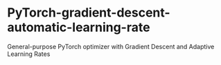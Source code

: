 # PyTorch-gradient-descent-automatic-learning-rate
General-purpose PyTorch optimizer with Gradient Descent and Adaptive Learning Rates
